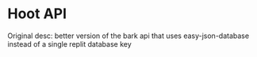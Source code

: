 # Hoot API
Original desc:
better version of the bark api that uses easy-json-database instead of a single replit database key
